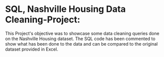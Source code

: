 # SQL, Nashville Housing Data Cleaning-Project:

This Project's objective was to showcase some data cleaning queries done on the Nashville Housing dataset. 
The SQL code has been commented to show what has been done to the data and can be compared to the original dataset provided in Excel.

